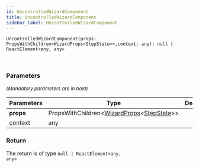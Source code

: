 ```yaml
---
id: UncontrolledWizardComponent
title: UncontrolledWizardComponent
sidebar_label: UncontrolledWizardComponent
---
```


```tsx
UncontrolledWizardComponent(props: PropsWithChildren<WizardProps<StepState>>,context: any): null | ReactElement<any, any>
```
<br/>



### Parameters

<font size="2"><i>(Mandatory parameters are in bold)</i></font>

| Parameters | Type | Description |
| --------- | ---- | ----------- |
| **props** | PropsWithChildren<[WizardProps](/api2/types/WizardProps.md)<[StepState](/api2/types/StepState.md)\>\> |  |
| context | any |  |


### Return



The return is of type <code>null | ReactElement<any, any\></code>